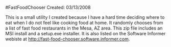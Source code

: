 #FastFoodChooser
Created: 03/13/2008

This is a small utility I created because I have a hard time deciding where to eat when I do not feel like cooking
food at home. It randomly chooses from a list of fast food restaurants in the Mesa, AZ area. This zip file
includes an MSI install and a setup.exe installer. It is also listed on the Software Informer webiste at
http://fast-food-chooser.software.informer.com.

